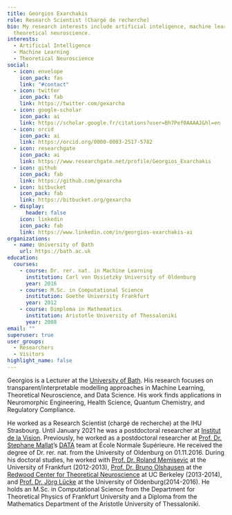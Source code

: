 ```yaml
---
title: Georgios Exarchakis
role: Research Scientist (Chargé de recherche)
bio: My research interests include artificial inteligence, machine learning, and
  theoretical neuroscience.
interests:
  - Artificial Intelligence
  - Machine Learning
  - Theoretical Neuroscience
social:
  - icon: envelope
    icon_pack: fas
    link: "#contact"
  - icon: twitter
    icon_pack: fab
    link: https://twitter.com/gexarcha
  - icon: google-scholar
    icon_pack: ai
    link: https://scholar.google.fr/citations?user=Bh7Pef0AAAAJ&hl=en
  - icon: orcid
    icon_pack: ai
    link: https://orcid.org/0000-0003-2517-5782
  - icon: researchgate
    icon_pack: ai
    link: https://www.researchgate.net/profile/Georgios_Exarchakis
  - icon: github
    icon_pack: fab
    link: https://github.com/gexarcha
  - icon: bitbucket
    icon_pack: fab
    link: https://bitbucket.org/gexarcha
  - display:
      header: false
    icon: linkedin
    icon_pack: fab
    link: https://www.linkedin.com/in/georgios-exarchakis-ai
organizations:
  - name: University of Bath
    url: https://bath.ac.uk
education:
  courses:
    - course: Dr. rer. nat. in Machine Learning
      institution: Carl von Ossietzky University of Oldenburg
      year: 2016
    - course: M.Sc. in Computational Science
      institution: Goethe University Frankfurt
      year: 2012
    - course: Dimploma in Mathematics
      institution: Aristotle University of Thessaloniki
      year: 2008
email: ""
superuser: true
user_groups:
  - Researchers
  - Visitors
highlight_name: false
---
```

G﻿eorgios is a Lecturer at the [University of Bath](https://bath.ac.uk). His research focuses on transparent/interpretable modelling approaches in Machine Learning, Theoretical Neuroscience, and Data Science. His work finds applications in Neuromorphic Engineering, Health Science, Quantum Chemistry, and Regulatory Compliance. 

H﻿e worked as a Research Scientist (chargé de recherche) at the IHU Strasbourg.
Until January 2021 he was a postdoctoral researcher at  [Institut de la Vision](http://www.institut-vision.org/). Previously, he worked as a postdoctoral researcher at [Prof. Dr. Stephane Mallat](https://www.di.ens.fr/~mallat/)’s [DATA](https://www.di.ens.fr/data/) team at École Normale Supérieure. He received the degree of Dr. rer. nat. from the University of Oldenburg on 01.11.2016. During his doctoral studies, he worked with [Prof. Dr. Roland Memisevic](http://www.iro.umontreal.ca/~memisevr/) at the University of Frankfurt (2012-2013), [Prof. Dr. Bruno Olshausen](https://redwood.berkeley.edu/people/bruno-olshausen/) at the [Redwood Center for Theoretical Neuroscience](https://redwood.berkeley.edu/) at UC Berkeley (2013-2014), and [Prof. Dr. Jörg Lücke](https://uol.de/en/machine-learning/) at the University of Oldenburg(2014-2016). He holds an M.Sc. in Computational Science from the Department for Theoretical Physics of Frankfurt University and a Diploma from the Mathematics Department of the Aristotle University of Thessaloniki.